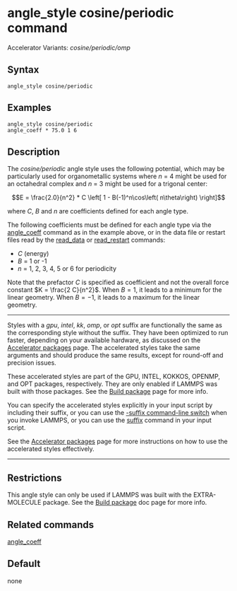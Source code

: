 # angle_style cosine/periodic command

Accelerator Variants: *cosine/periodic/omp*

## Syntax

``` LAMMPS
angle_style cosine/periodic
```

## Examples

``` LAMMPS
angle_style cosine/periodic
angle_coeff * 75.0 1 6
```

## Description

The *cosine/periodic* angle style uses the following potential, which
may be particularly used for organometallic systems where $n$ = 4 might
be used for an octahedral complex and $n$ = 3 might be used for a
trigonal center:

$$E = \frac{2.0}{n^2} * C \left[ 1 - B(-1)^n\cos\left( n\theta\right) \right]$$

where $C$, $B$ and $n$ are coefficients defined for each angle type.

The following coefficients must be defined for each angle type via the
[angle_coeff](angle_coeff) command as in the example above, or in the
data file or restart files read by the [read_data](read_data) or
[read_restart](read_restart) commands:

-   $C$ (energy)
-   $B$ = 1 or -1
-   $n$ = 1, 2, 3, 4, 5 or 6 for periodicity

Note that the prefactor $C$ is specified as coefficient and not the
overall force constant $K = \frac{2 C}{n^2}$. When $B = 1$, it leads to
a minimum for the linear geometry. When $B = -1$, it leads to a maximum
for the linear geometry.

------------------------------------------------------------------------

Styles with a *gpu*, *intel*, *kk*, *omp*, or *opt* suffix are
functionally the same as the corresponding style without the suffix.
They have been optimized to run faster, depending on your available
hardware, as discussed on the [Accelerator packages](Speed_packages)
page. The accelerated styles take the same arguments and should produce
the same results, except for round-off and precision issues.

These accelerated styles are part of the GPU, INTEL, KOKKOS, OPENMP, and
OPT packages, respectively. They are only enabled if LAMMPS was built
with those packages. See the [Build package](Build_package) page for
more info.

You can specify the accelerated styles explicitly in your input script
by including their suffix, or you can use the [-suffix command-line
switch](Run_options) when you invoke LAMMPS, or you can use the
[suffix](suffix) command in your input script.

See the [Accelerator packages](Speed_packages) page for more
instructions on how to use the accelerated styles effectively.

------------------------------------------------------------------------

## Restrictions

This angle style can only be used if LAMMPS was built with the
EXTRA-MOLECULE package. See the [Build package](Build_package) doc page
for more info.

## Related commands

[angle_coeff](angle_coeff)

## Default

none
